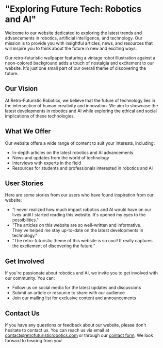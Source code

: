 <!--font:Montserrat-->

# "Exploring Future Tech: Robotics and AI"

Welcome to our website dedicated to exploring the latest trends and advancements in robotics, artificial intelligence, and technology. Our mission is to provide you with insightful articles, news, and resources that will inspire you to think about the future in new and exciting ways.

Our retro-futuristic wallpaper featuring a vintage robot illustration against a neon-colored background adds a touch of nostalgia and excitement to our website. It's just one small part of our overall theme of discovering the future.

## Our Vision

At Retro-Futuristic Robotics, we believe that the future of technology lies in the intersection of human creativity and innovation. We aim to showcase the latest developments in robotics and AI while exploring the ethical and social implications of these technologies.

## What We Offer

Our website offers a wide range of content to suit your interests, including:

- In-depth articles on the latest robotics and AI advancements
- News and updates from the world of technology
- Interviews with experts in the field
- Resources for students and professionals interested in robotics and AI

## User Stories

Here are some stories from our users who have found inspiration from our website:

- "I never realized how much impact robotics and AI would have on our lives until I started reading this website. It's opened my eyes to the possibilities."
- "The articles on this website are so well-written and informative. They've helped me stay up-to-date on the latest developments in technology."
- "The retro-futuristic theme of this website is so cool! It really captures the excitement of discovering the future."

## Get Involved

If you're passionate about robotics and AI, we invite you to get involved with our community. You can:

- Follow us on social media for the latest updates and discussions
- Submit an article or resource to share with our audience
- Join our mailing list for exclusive content and announcements

## Contact Us

If you have any questions or feedback about our website, please don't hesitate to contact us. You can reach us via email at [contact@retrofuturisticrobotics.com](mailto:contact@retrofuturisticrobotics.com) or through our [contact form](#contact-form). We look forward to hearing from you!

<!--

Write me content for website with wallpaper which alt text is:

"A retro-futuristic wallpaper featuring a vintage illustration of a robot, set against a neon-colored background."

The name/title of the page should not be 1:1 copy of the alt text but rather a real content of the website which is using this wallpaper.

- Use markdown format 
- Start with heading
- Heading should be short and concise
- The content should look like a real website 
- The website should not be about the wallpaper, wallpaper is just a related background
- Heading should be contain work "wallpaper" or "background"
- Include real sections like references, contact, user stories, etc. use things relevant to the page purpose.
- Feel free to use structure like headings, bullets, numbering, blockquotes, paragraphs, horizontal lines, etc.
- You can use formatting like bold or _italic_
- You can include UTF-8 emojis
- Links should be only #hash anchors (and you can refer to the document itself)
- Do not include images


---


# "Retro-Futuristic Robotic Workspace" Wallpaper Background

Welcome to our retro-futuristic robotic workspace! Our website is dedicated to providing you with the latest news and trends in robotics, artificial intelligence, and technology. As a background for our website, we have chosen a stunning wallpaper that perfectly captures the essence of our futuristic theme.

## Wallpaper Description

Our wallpaper features a vintage illustration of a robot set against a neon-colored background. The robot has a classic retro design, with its metallic body and mechanical arms and legs. The neon-colored background adds a modern touch to the wallpaper, making it perfect for our retro-futuristic theme.

## Why Choose Our Wallpaper?

Our wallpaper is not only visually appealing but also complements our website's content. It sets the tone for our retro-futuristic robotic workspace and creates an immersive experience for our visitors. Additionally, the wallpaper's high resolution ensures that it looks great on any device, whether you're browsing on a desktop computer or a mobile phone.

## User Stories

Our users love our retro-futuristic robotic workspace wallpaper! Here are some of their stories:

- "I love the wallpaper on this website! It's so cool and futuristic."
- "The wallpaper really sets the mood for this website. I feel like I'm in a sci-fi movie!"
- "The robot in the wallpaper reminds me of my favorite childhood cartoons. It's a great nostalgic touch."

## References

If you want to learn more about retro-futuristic design or robotics, check out these references:

- [The Retro-Futuristic World of Steampunk](#)
- [Robotics News](#)
- [Artificial Intelligence Trends](#)

## Contact Us

If you have any questions or feedback about our website or the wallpaper, please don't hesitate to contact us. You can reach us via email at [contact@retrofuturisticrobotics.com](mailto:contact@retrofuturisticrobotics.com) or through our [contact form](#contact-form). We look forward to hearing from you!


---


Heading should not include word "wallpaper". The website should not be about the wallpaper itself, wallpaper is just a related background, rewrite whole content.


---


# "Retro-Futuristic Robotics: Exploring the Future of Technology"

Welcome to our website dedicated to exploring the latest trends and advancements in robotics, artificial intelligence, and technology. Our mission is to provide you with insightful articles, news, and resources that will inspire you to think about the future in new and exciting ways.

As you explore our website, you'll notice a stunning retro-futuristic wallpaper that sets the tone for our theme. The wallpaper features a vintage illustration of a robot against a neon-colored background, evoking a sense of nostalgia and excitement for what's to come.

## Our Vision

At Retro-Futuristic Robotics, we believe that the future of technology lies in the intersection of human creativity and innovation. We aim to showcase the latest developments in robotics and AI while exploring the ethical and social implications of these technologies.

## What We Offer

Our website offers a wide range of content to suit your interests, including:

- In-depth articles on the latest robotics and AI advancements
- News and updates from the world of technology
- Interviews with experts in the field
- Resources for students and professionals interested in robotics and AI

## User Stories

Here are some stories from our users who have found inspiration from our website:

- "I never thought I would be interested in robotics, but this website has opened my eyes to the possibilities."
- "The articles on this website are so well-written and informative. I've learned so much about the future of technology!"
- "The wallpaper on this website is so cool! It really sets the mood for exploring the future."

## Get Involved

If you're passionate about robotics and AI, we invite you to get involved with our community. You can:

- Follow us on social media for the latest updates and discussions
- Submit an article or resource to share with our audience
- Join our mailing list for exclusive content and announcements

## Contact Us

If you have any questions or feedback about our website, please don't hesitate to contact us. You can reach us via email at [contact@retrofuturisticrobotics.com](mailto:contact@retrofuturisticrobotics.com) or through our [contact form](#contact-form). We look forward to hearing from you!


---


Heading is too long, rewrite whole content.


---


# "Exploring the Future of Robotics and AI"

Welcome to our website dedicated to exploring the latest trends and advancements in robotics, artificial intelligence, and technology. Our mission is to provide you with insightful articles, news, and resources that will inspire you to think about the future in new and exciting ways.

Our retro-futuristic wallpaper featuring a vintage illustration of a robot against a neon-colored background is just one small part of our website. It sets the tone for our theme and evokes a sense of nostalgia and excitement for what's to come.

## Our Vision

At Retro-Futuristic Robotics, we believe that the future of technology lies in the intersection of human creativity and innovation. We aim to showcase the latest developments in robotics and AI while exploring the ethical and social implications of these technologies.

## What We Offer

Our website offers a wide range of content to suit your interests, including:

- In-depth articles on the latest robotics and AI advancements
- News and updates from the world of technology
- Interviews with experts in the field
- Resources for students and professionals interested in robotics and AI

## User Stories

Here are some stories from our users who have found inspiration from our website:

- "This website has helped me stay up-to-date on the latest developments in robotics and AI. I feel more informed and prepared for the future."
- "The interviews on this website are so fascinating! It's great to hear from experts in the field."
- "I love the retro-futuristic theme of this website. It really captures the excitement of exploring the future."

## Get Involved

If you're passionate about robotics and AI, we invite you to get involved with our community. You can:

- Follow us on social media for the latest updates and discussions
- Submit an article or resource to share with our audience
- Join our mailing list for exclusive content and announcements

## Contact Us

If you have any questions or feedback about our website, please don't hesitate to contact us. You can reach us via email at [contact@retrofuturisticrobotics.com](mailto:contact@retrofuturisticrobotics.com) or through our [contact form](#contact-form). We look forward to hearing from you!


---


Heading is too long, rewrite whole content.


---


# "Discovering the Future: Robotics, AI, and Technology"

Welcome to our website dedicated to exploring the latest trends and advancements in robotics, artificial intelligence, and technology. Our mission is to provide you with insightful articles, news, and resources that will inspire you to think about the future in new and exciting ways.

Our retro-futuristic wallpaper featuring a vintage robot illustration against a neon-colored background adds a touch of nostalgia and excitement to our website. It's just one small part of our overall theme of discovering the future.

## Our Vision

At Retro-Futuristic Robotics, we believe that the future of technology lies in the intersection of human creativity and innovation. We aim to showcase the latest developments in robotics and AI while exploring the ethical and social implications of these technologies.

## What We Offer

Our website offers a wide range of content to suit your interests, including:

- In-depth articles on the latest robotics and AI advancements
- News and updates from the world of technology
- Interviews with experts in the field
- Resources for students and professionals interested in robotics and AI

## User Stories

Here are some stories from our users who have found inspiration from our website:

- "I never realized how much impact robotics and AI would have on our lives until I started reading this website. It's opened my eyes to the possibilities."
- "The articles on this website are so well-written and informative. They've helped me stay up-to-date on the latest developments in technology."
- "The retro-futuristic theme of this website is so cool! It really captures the excitement of discovering the future."

## Get Involved

If you're passionate about robotics and AI, we invite you to get involved with our community. You can:

- Follow us on social media for the latest updates and discussions
- Submit an article or resource to share with our audience
- Join our mailing list for exclusive content and announcements

## Contact Us

If you have any questions or feedback about our website, please don't hesitate to contact us. You can reach us via email at [contact@retrofuturisticrobotics.com](mailto:contact@retrofuturisticrobotics.com) or through our [contact form](#contact-form). We look forward to hearing from you!


---


Write me a Google font which is best fitting for the website.

Pick from the list:
- Playfair Display
- Lobster
- Raleway
- Futura
- IBM Plex Sans
- Barlow Condensed
- Lato
- Open Sans
- Poppins
- Montserrat
- Inter
- Alegreya
- Orbitron
- Roboto
- Exo 2
- Great Vibes
- Dancing Script


Write just the font name nothing else.


---


I recommend using the "Montserrat" font for the website.

-->
